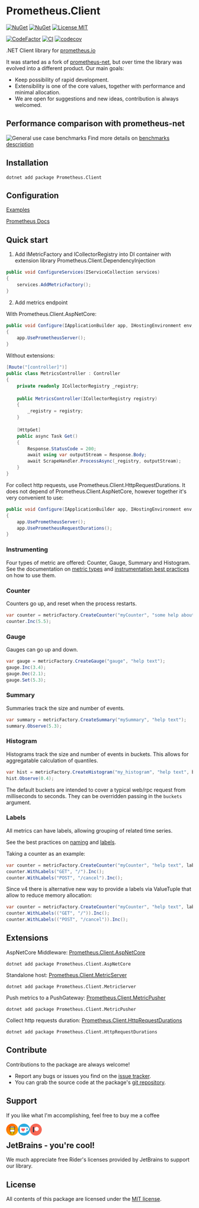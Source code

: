 [bmac]: https://www.buymeacoffee.com/phnx47
[ko-fi]: https://ko-fi.com/phnx47
[patreon]: https://www.patreon.com/phnx47

# Prometheus.Client

[![NuGet](https://img.shields.io/nuget/v/Prometheus.Client.svg)](https://www.nuget.org/packages/Prometheus.Client)
[![NuGet](https://img.shields.io/nuget/dt/Prometheus.Client.svg)](https://www.nuget.org/packages/Prometheus.Client)
[![License MIT](https://img.shields.io/badge/license-MIT-green.svg)](https://opensource.org/licenses/MIT)

[![CodeFactor](https://www.codefactor.io/repository/github/prom-client-net/prom-client/badge)](https://www.codefactor.io/repository/github/prom-client-net/prometheus.client)
[![CI](https://img.shields.io/github/workflow/status/prom-client-net/prom-client/master?label=CI&logo=githubg)](https://github.com/prom-client-net/prom-client/actions/workflows/master.yml)
[![codecov](https://codecov.io/gh/prom-client-net/prom-client/branch/master/graph/badge.svg)](https://codecov.io/gh/prom-client-net/prom-client)

.NET Client library for [prometheus.io](https://prometheus.io/)  

It was started as a fork of [prometheus-net](https://github.com/prometheus-net/prometheus-net), but over time the library was evolved into a different product. Our main goals:

- Keep possibility of rapid development.
- Extensibility is one of the core values, together with performance and minimal allocation.
- We are open for suggestions and new ideas, contribution is always welcomed.

## Performance comparison with prometheus-net

![General use case benchmarks](/docs/benchmarks/generalcase.png)
Find more details on [benchmarks description](/docs/benchmarks/GeneralUseCase.md)

## Installation

```shell script
dotnet add package Prometheus.Client
```

## Configuration

[Examples](https://github.com/prom-client-net/prom-examples)

[Prometheus Docs](https://prometheus.io/docs/introduction/overview/)

## Quick start

1) Add IMetricFactory and ICollectorRegistry into DI container with extension library Prometheus.Client.DependencyInjection

```c#
public void ConfigureServices(IServiceCollection services)
{
    services.AddMetricFactory();
}
```

2) Add metrics endpoint

With Prometheus.Client.AspNetCore:

```c#
public void Configure(IApplicationBuilder app, IHostingEnvironment env, ILoggerFactory loggerFactory, IApplicationLifetime appLifetime)
{
    app.UsePrometheusServer();
}
```

Without extensions:

```c#
[Route("[controller]")]
public class MetricsController : Controller
{
    private readonly ICollectorRegistry _registry;

    public MetricsController(ICollectorRegistry registry)
    {
        _registry = registry;
    }

    [HttpGet]
    public async Task Get()
    {
        Response.StatusCode = 200;
        await using var outputStream = Response.Body;
        await ScrapeHandler.ProcessAsync(_registry, outputStream);
    }
}
```

For collect http requests, use Prometheus.Client.HttpRequestDurations.
It does not depend of Prometheus.Client.AspNetCore, however together it's very convenient to use:

```c#
public void Configure(IApplicationBuilder app, IHostingEnvironment env, ILoggerFactory loggerFactory, IApplicationLifetime appLifetime)
{
    app.UsePrometheusServer();
    app.UsePrometheusRequestDurations(); 
}
```

### Instrumenting

Four types of metric are offered: Counter, Gauge, Summary and Histogram.
See the documentation on [metric types](http://prometheus.io/docs/concepts/metric_types/)
and [instrumentation best practices](http://prometheus.io/docs/practices/instrumentation/#counter-vs.-gauge-vs.-summary)
on how to use them.

### Counter

Counters go up, and reset when the process restarts.

```c#
var counter = metricFactory.CreateCounter("myCounter", "some help about this");
counter.Inc(5.5);
```

### Gauge

Gauges can go up and down.

```c#
var gauge = metricFactory.CreateGauge("gauge", "help text");
gauge.Inc(3.4);
gauge.Dec(2.1);
gauge.Set(5.3);
```

### Summary

Summaries track the size and number of events.

```c#
var summary = metricFactory.CreateSummary("mySummary", "help text");
summary.Observe(5.3);
```

### Histogram

Histograms track the size and number of events in buckets.
This allows for aggregatable calculation of quantiles.

```c#
var hist = metricFactory.CreateHistogram("my_histogram", "help text", buckets: new[] { 0, 0.2, 0.4, 0.6, 0.8, 0.9 });
hist.Observe(0.4);
```

The default buckets are intended to cover a typical web/rpc request from milliseconds to seconds.
They can be overridden passing in the `buckets` argument.

### Labels

All metrics can have labels, allowing grouping of related time series.

See the best practices on [naming](http://prometheus.io/docs/practices/naming/)
and [labels](http://prometheus.io/docs/practices/instrumentation/#use-labels).

Taking a counter as an example:

```c#
var counter = metricFactory.CreateCounter("myCounter", "help text", labelNames: new []{ "method", "endpoint"});
counter.WithLabels("GET", "/").Inc();
counter.WithLabels("POST", "/cancel").Inc();
```

Since v4 there is alternative new way to provide a labels via ValueTuple that allow to reduce memory allocation:

```c#
var counter = metricFactory.CreateCounter("myCounter", "help text", labelNames: ("method", "endpoint"));
counter.WithLabels(("GET", "/")).Inc();
counter.WithLabels(("POST", "/cancel")).Inc();
```

## Extensions

AspNetCore Middleware: [Prometheus.Client.AspNetCore](https://github.com/prom-client-net/prom-client-aspnetcore)

```shell script
dotnet add package Prometheus.Client.AspNetCore
```

Standalone host: [Prometheus.Client.MetricServer](https://github.com/prom-client-net/prom-client-metricserver)

```shell script
dotnet add package Prometheus.Client.MetricServer
```

Push metrics to a PushGateway: [Prometheus.Client.MetricPusher](https://github.com/prom-client-net/prom-client-metricpusher)

```shell script
dotnet add package Prometheus.Client.MetricPusher
```

Collect http requests duration: [Prometheus.Client.HttpRequestDurations](https://github.com/prom-client-net/prom-client-httprequestdurations)

```shell script
dotnet add package Prometheus.Client.HttpRequestDurations
```

## Contribute

Contributions to the package are always welcome!

- Report any bugs or issues you find on the [issue tracker](https://github.com/prom-client-net/prom-client/issues).
- You can grab the source code at the package's [git repository](https://github.com/prom-client-net/prom-client).

## Support

If you like what I'm accomplishing, feel free to buy me a coffee

[<img align="left" alt="phnx47 | Buy Me a Coffe" width="32px" src="https://raw.githubusercontent.com/phnx47/files/master/button-sponsors/bmac0.png" />][bmac]
[<img align="left" alt="phnx47 | Kofi" width="32px" src="https://raw.githubusercontent.com/phnx47/files/master/button-sponsors/kofi0.png" />][ko-fi]
[<img align="left" alt="phnx47 | Patreon" width="32px" src="https://raw.githubusercontent.com/phnx47/files/master/button-sponsors/patreon0.png" />][patreon]

&nbsp;

## JetBrains - you're cool!

We much appreciate free Rider's licenses provided by JetBrains to support our library.

## License

All contents of this package are licensed under the [MIT license](https://opensource.org/licenses/MIT).
